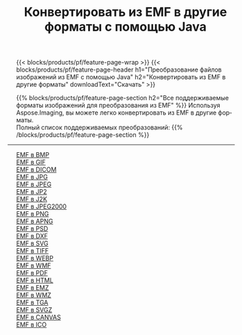 ﻿---
title: Конвертировать из EMF в другие форматы с помощью Java 
weight: 3920
url: /ru/java/conversion/from/emf 
lang: ru
langdirlevel: 2
locales: zh-hans,ja,it,ru,de,es,fr,nl,id,lt,pl,pt,vi,tr,ko,zh-hant,ar,hi,th,sv,cs,uk,he
description: Используя Aspose.Imaging, вы можете легко конвертировать из EMF в другие форматы.
---

{{< blocks/products/pf/feature-page-wrap >}}
{{< blocks/products/pf/feature-page-header h1="Преобразование файлов изображений из EMF с помощью Java" h2="Конвертировать из EMF в другие форматы" downloadText="Скачать" >}}


{{% blocks/products/pf/feature-page-section  h2="Все поддерживаемые форматы изображений для преобразования из EMF" %}}
Используя Aspose.Imaging, вы можете легко конвертировать из EMF в другие форматы.
<br/>
Полный список поддерживаемых преобразований:
{{% /blocks/products/pf/feature-page-section %}}
<div class="container-fluid productfamilypage bg-gray">
    <div class="convertypes bg-gray agp-content section">
        <div class="container">
		<hr style="margin-left:-20px;"/>
		<div class="row other-converters">
		    <div class='col-md-2 other-converter remove-lp remove-rp'><a href="/imaging/ru/java/conversion/emf-to-bmp" >EMF в BMP</a></div><div class='col-md-2 other-converter remove-lp remove-rp'><a href="/imaging/ru/java/conversion/emf-to-gif" >EMF в GIF</a></div><div class='col-md-2 other-converter remove-lp remove-rp'><a href="/imaging/ru/java/conversion/emf-to-dicom" >EMF в DICOM</a></div><div class='col-md-2 other-converter remove-lp remove-rp'><a href="/imaging/ru/java/conversion/emf-to-jpg" >EMF в JPG</a></div><div class='col-md-2 other-converter remove-lp remove-rp'><a href="/imaging/ru/java/conversion/emf-to-jpeg" >EMF в JPEG</a></div><div class='col-md-2 other-converter remove-lp remove-rp'><a href="/imaging/ru/java/conversion/emf-to-jp2" >EMF в JP2</a></div><div class='col-md-2 other-converter remove-lp remove-rp'><a href="/imaging/ru/java/conversion/emf-to-j2k" >EMF в J2K</a></div><div class='col-md-2 other-converter remove-lp remove-rp'><a href="/imaging/ru/java/conversion/emf-to-jpeg2000" >EMF в JPEG2000</a></div><div class='col-md-2 other-converter remove-lp remove-rp'><a href="/imaging/ru/java/conversion/emf-to-png" >EMF в PNG</a></div><div class='col-md-2 other-converter remove-lp remove-rp'><a href="/imaging/ru/java/conversion/emf-to-apng" >EMF в APNG</a></div><div class='col-md-2 other-converter remove-lp remove-rp'><a href="/imaging/ru/java/conversion/emf-to-psd" >EMF в PSD</a></div><div class='col-md-2 other-converter remove-lp remove-rp'><a href="/imaging/ru/java/conversion/emf-to-dxf" >EMF в DXF</a></div><div class='col-md-2 other-converter remove-lp remove-rp'><a href="/imaging/ru/java/conversion/emf-to-svg" >EMF в SVG</a></div><div class='col-md-2 other-converter remove-lp remove-rp'><a href="/imaging/ru/java/conversion/emf-to-tiff" >EMF в TIFF</a></div><div class='col-md-2 other-converter remove-lp remove-rp'><a href="/imaging/ru/java/conversion/emf-to-webp" >EMF в WEBP</a></div><div class='col-md-2 other-converter remove-lp remove-rp'><a href="/imaging/ru/java/conversion/emf-to-wmf" >EMF в WMF</a></div><div class='col-md-2 other-converter remove-lp remove-rp'><a href="/imaging/ru/java/conversion/emf-to-pdf" >EMF в PDF</a></div><div class='col-md-2 other-converter remove-lp remove-rp'><a href="/imaging/ru/java/conversion/emf-to-html" >EMF в HTML</a></div><div class='col-md-2 other-converter remove-lp remove-rp'><a href="/imaging/ru/java/conversion/emf-to-emz" >EMF в EMZ</a></div><div class='col-md-2 other-converter remove-lp remove-rp'><a href="/imaging/ru/java/conversion/emf-to-wmz" >EMF в WMZ</a></div><div class='col-md-2 other-converter remove-lp remove-rp'><a href="/imaging/ru/java/conversion/emf-to-tga" >EMF в TGA</a></div><div class='col-md-2 other-converter remove-lp remove-rp'><a href="/imaging/ru/java/conversion/emf-to-svgz" >EMF в SVGZ</a></div><div class='col-md-2 other-converter remove-lp remove-rp'><a href="/imaging/ru/java/conversion/emf-to-canvas" >EMF в CANVAS</a></div><div class='col-md-2 other-converter remove-lp remove-rp'><a href="/imaging/ru/java/conversion/emf-to-ico" >EMF в ICO</a></div>
                </div>
        </div>
    </div>
</div>
<br/>

